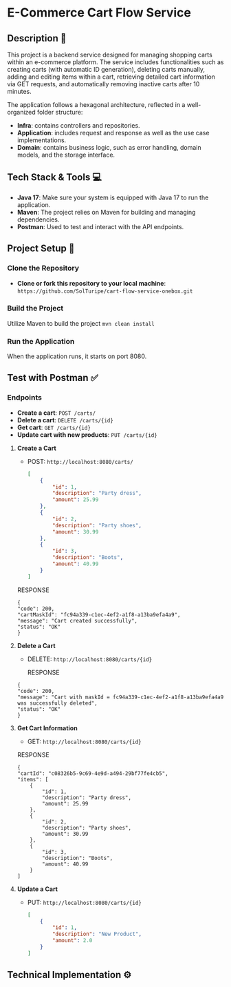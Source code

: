 # E-Commerce Cart Flow Service 

## Description 🛒

This project is a backend service designed for managing shopping carts within an e-commerce platform. The service includes functionalities such as creating carts (with automatic ID generation), deleting carts manually, adding and editing items within a cart, retrieving detailed cart information via GET requests, and automatically removing inactive carts after 10 minutes.

The application follows a hexagonal architecture, reflected in a well-organized folder structure:

- **Infra**: contains controllers and repositories.
- **Application**: includes request and response as well as the use case implementations.
- **Domain**: contains business logic, such as error handling, domain models, and the storage interface.

## Tech Stack & Tools 💻

- **Java 17**: Make sure your system is equipped with Java 17 to run the application.
- **Maven**: The project relies on Maven for building and managing dependencies.
- **Postman**:  Used to test and interact with the API endpoints.

## Project Setup 📍

### Clone the Repository

- **Clone or fork this repository to your local machine**: `https://github.com/SolTuripe/cart-flow-service-onebox.git`

### Build the Project

Utilize Maven to build the project `mvn clean install`

### Run the Application

When the application runs, it starts on port 8080.

## Test with Postman ✅

### Endpoints

- **Create a cart**: `POST /carts/`
- **Delete a cart**: `DELETE /carts/{id}`
- **Get cart**: `GET /carts/{id}`
- **Update cart with new products**: `PUT /carts/{id}`

1. **Create a Cart**
    - POST: `http://localhost:8080/carts/`
      ```json
      [
          {
              "id": 1,
              "description": "Party dress",
              "amount": 25.99
          },
          {
              "id": 2,
              "description": "Party shoes",
              "amount": 30.99
          },
          {
              "id": 3,
              "description": "Boots",
              "amount": 40.99
          }
      ]
      ```
    RESPONSE
    ````
   {
    "code": 200,
    "cartMaskId": "fc94a339-c1ec-4ef2-a1f8-a13ba9efa4a9",
    "message": "Cart created successfully",
    "status": "OK"
   }
   ````
       
2. **Delete a Cart**
   - DELETE: `http://localhost:8080/carts/{id}`
   
     RESPONSE
    ````
   {
    "code": 200,
    "message": "Cart with maskId = fc94a339-c1ec-4ef2-a1f8-a13ba9efa4a9 was successfully deleted",
    "status": "OK"
   }
   ````
        
3. **Get Cart Information**
   - GET: `http://localhost:8080/carts/{id}`
     
   RESPONSE
    ````
   {
    "cartId": "c08326b5-9c69-4e9d-a494-29bf77fe4cb5",
    "items": [
        {
            "id": 1,
            "description": "Party dress",
            "amount": 25.99
        },
        {
            "id": 2,
            "description": "Party shoes",
            "amount": 30.99
        },
        {
            "id": 3,
            "description": "Boots",
            "amount": 40.99
        }
    ]
    ````
   
4. **Update a Cart**

    - PUT: `http://localhost:8080/carts/{id}`

      ```json
      [
          {
              "id": 1,
              "description": "New Product",
              "amount": 2.0
          }
      ]
      ```

   
## Technical Implementation ⚙️


